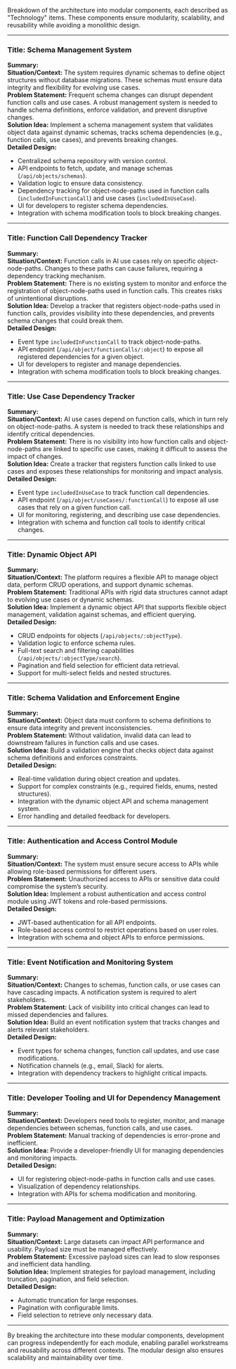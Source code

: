 Breakdown of the architecture into modular components, each described as  "Technology" items. These components ensure modularity, scalability, and reusability while avoiding a monolithic design.

---

### **Title:** Schema Management System  
**Summary:**  
**Situation/Context:** The system requires dynamic schemas to define object structures without database migrations. These schemas must ensure data integrity and flexibility for evolving use cases.  
**Problem Statement:** Frequent schema changes can disrupt dependent function calls and use cases. A robust management system is needed to handle schema definitions, enforce validation, and prevent disruptive changes.  
**Solution Idea:** Implement a schema management system that validates object data against dynamic schemas, tracks schema dependencies (e.g., function calls, use cases), and prevents breaking changes.  
**Detailed Design:**  
- Centralized schema repository with version control.  
- API endpoints to fetch, update, and manage schemas (`/api/objects/schemas`).  
- Validation logic to ensure data consistency.  
- Dependency tracking for object-node-paths used in function calls (`includedInFunctionCall`) and use cases (`includedInUseCase`).  
- UI for developers to register schema dependencies.  
- Integration with schema modification tools to block breaking changes.  

---

### **Title:** Function Call Dependency Tracker  
**Summary:**  
**Situation/Context:** Function calls in AI use cases rely on specific object-node-paths. Changes to these paths can cause failures, requiring a dependency tracking mechanism.  
**Problem Statement:** There is no existing system to monitor and enforce the registration of object-node-paths used in function calls. This creates risks of unintentional disruptions.  
**Solution Idea:** Develop a tracker that registers object-node-paths used in function calls, provides visibility into these dependencies, and prevents schema changes that could break them.  
**Detailed Design:**  
- Event type `includedInFunctionCall` to track object-node-paths.  
- API endpoint (`/api/object/functionCalls/:object`) to expose all registered dependencies for a given object.  
- UI for developers to register and manage dependencies.  
- Integration with schema modification tools to block breaking changes.  

---

### **Title:** Use Case Dependency Tracker  
**Summary:**  
**Situation/Context:** AI use cases depend on function calls, which in turn rely on object-node-paths. A system is needed to track these relationships and identify critical dependencies.  
**Problem Statement:** There is no visibility into how function calls and object-node-paths are linked to specific use cases, making it difficult to assess the impact of changes.  
**Solution Idea:** Create a tracker that registers function calls linked to use cases and exposes these relationships for monitoring and impact analysis.  
**Detailed Design:**  
- Event type `includedInUseCase` to track function call dependencies.  
- API endpoint (`/api/object/useCases/:functionCall`) to expose all use cases that rely on a given function call.  
- UI for monitoring, registering, and describing use case dependencies.  
- Integration with schema and function call tools to identify critical changes.  

---

### **Title:** Dynamic Object API  
**Summary:**  
**Situation/Context:** The platform requires a flexible API to manage object data, perform CRUD operations, and support dynamic schemas.  
**Problem Statement:** Traditional APIs with rigid data structures cannot adapt to evolving use cases or dynamic schemas.  
**Solution Idea:** Implement a dynamic object API that supports flexible object management, validation against schemas, and efficient querying.  
**Detailed Design:**  
- CRUD endpoints for objects (`/api/objects/:objectType`).  
- Validation logic to enforce schema rules.  
- Full-text search and filtering capabilities (`/api/objects/:objectType/search`).  
- Pagination and field selection for efficient data retrieval.  
- Support for multi-select fields and nested structures.  

---

### **Title:** Schema Validation and Enforcement Engine  
**Summary:**  
**Situation/Context:** Object data must conform to schema definitions to ensure data integrity and prevent inconsistencies.  
**Problem Statement:** Without validation, invalid data can lead to downstream failures in function calls and use cases.  
**Solution Idea:** Build a validation engine that checks object data against schema definitions and enforces constraints.  
**Detailed Design:**  
- Real-time validation during object creation and updates.  
- Support for complex constraints (e.g., required fields, enums, nested structures).  
- Integration with the dynamic object API and schema management system.  
- Error handling and detailed feedback for developers.  

---

### **Title:** Authentication and Access Control Module  
**Summary:**  
**Situation/Context:** The system must ensure secure access to APIs while allowing role-based permissions for different users.  
**Problem Statement:** Unauthorized access to APIs or sensitive data could compromise the system’s security.  
**Solution Idea:** Implement a robust authentication and access control module using JWT tokens and role-based permissions.  
**Detailed Design:**  
- JWT-based authentication for all API endpoints.  
- Role-based access control to restrict operations based on user roles.  
- Integration with schema and object APIs to enforce permissions.  

---

### **Title:** Event Notification and Monitoring System  
**Summary:**  
**Situation/Context:** Changes to schemas, function calls, or use cases can have cascading impacts. A notification system is required to alert stakeholders.  
**Problem Statement:** Lack of visibility into critical changes can lead to missed dependencies and failures.  
**Solution Idea:** Build an event notification system that tracks changes and alerts relevant stakeholders.  
**Detailed Design:**  
- Event types for schema changes, function call updates, and use case modifications.  
- Notification channels (e.g., email, Slack) for alerts.  
- Integration with dependency trackers to highlight critical impacts.  

---

### **Title:** Developer Tooling and UI for Dependency Management  
**Summary:**  
**Situation/Context:** Developers need tools to register, monitor, and manage dependencies between schemas, function calls, and use cases.  
**Problem Statement:** Manual tracking of dependencies is error-prone and inefficient.  
**Solution Idea:** Provide a developer-friendly UI for managing dependencies and monitoring impacts.  
**Detailed Design:**  
- UI for registering object-node-paths in function calls and use cases.  
- Visualization of dependency relationships.  
- Integration with APIs for schema modification and monitoring.  

---

### **Title:** Payload Management and Optimization  
**Summary:**  
**Situation/Context:** Large datasets can impact API performance and usability. Payload size must be managed effectively.  
**Problem Statement:** Excessive payload sizes can lead to slow responses and inefficient data handling.  
**Solution Idea:** Implement strategies for payload management, including truncation, pagination, and field selection.  
**Detailed Design:**  
- Automatic truncation for large responses.  
- Pagination with configurable limits.  
- Field selection to retrieve only necessary data.  

---

By breaking the architecture into these modular components, development can progress independently for each module, enabling parallel workstreams and reusability across different contexts. The modular design also ensures scalability and maintainability over time.